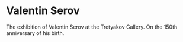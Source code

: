 # Valentin Serov
The exhibition of Valentin Serov at the Tretyakov Gallery. On the 150th anniversary of his birth.
